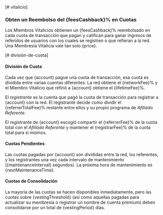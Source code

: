 [# vitalicio]

### Obten un Reembolso del {feesCashback}% en Cuotas

Los Miembros Vitalicios obtienen un {feesCashback}% reembolsado en cada cuota de transacción que pagan y califican para ganar ingresos de referidos de usuarios con los cuales se registren o que refieran a la red. Una Membresía Vitalicia vale tan solo {price}.

[# división-de-cuota]

#### División de Cuota

Cada vez que {account} pague una cuota de transacción, esa cuota es dividida entre varias cuentas diferentes. La red obtiene el {networkFee}% y el Miembro Vitalicio que refirió a {account} obtiene el {lifetimeFee}%.

El *registrante* es la cuenta que pagó la cuota de transacción para registrar a {account} con la red. El registrante decide como dividir el {referrerTotalFee}% restante entre ellos y su propio programa de *Afiliado Referente*.

El registrante de {account} escogió compartir el {referrerFee}% de la cuota total con el *Afiliado Referente* y mantener el {registrarFee}% de la cuota total para si mismos.

#### Cuotas Pendientes

Las cuotas pagadas por {account} son divididas entre la red, los referentes, y los registrantes una vez cada intervalo de mantenimiento ({maintenanceInterval} segundos). La próxima hora de mantenimiento es {nextMaintenanceTime}.

#### Cuotas de Consolidación

La mayoría de las cuotas se hacen disponibles inmediatamente, pero las cuotas sobre {vestingThreshold} (así como aquellas pagadas para actualizar su membresía o registrar un nombre de cuenta premium) deben consolidarse por un total de {vestingPeriod} días.